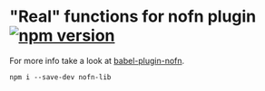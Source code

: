 # "Real" functions for nofn plugin [![npm version](https://badge.fury.io/js/nofn-lib.svg)](https://badge.fury.io/js/nofn-lib)

For more info take a look at [babel-plugin-nofn](https://www.npmjs.com/package/babel-plugin-nofn).

```
npm i --save-dev nofn-lib
```
